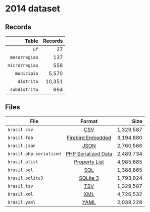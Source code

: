 # 2014 dataset

## Records

|          Table | Records |
| --------------:| -------:|
|           `uf` |      27 |
|  `mesorregiao` |     137 |
| `microrregiao` |     558 |
|    `municipio` |   5,570 |
|     `distrito` |  10,351 |
|  `subdistrito` |     664 |

## Files

| File                    | Format                                                                                          |      Size |
| ----------------------- |:-----------------------------------------------------------------------------------------------:| ---------:|
| `brasil.csv`            | [CSV](https://en.wikipedia.org/wiki/Comma-separated_values)                                     | 1,329,587 |
| `brasil.fdb`            | [Firebird Embedded](https://en.wikipedia.org/wiki/Embedded_database#Firebird_Embedded)          | 3,194,880 |
| `brasil.json`           | [JSON](https://en.wikipedia.org/wiki/JSON)                                                      | 2,760,566 |
| `brasil.php.serialized` | [PHP Serialized Data](https://en.wikipedia.org/wiki/Serialization#Programming_language_support) | 2,489,734 |
| `brasil.plist`          | [Property List](https://en.wikipedia.org/wiki/Property_list)                                    | 4,985,685 |
| `brasil.sql`            | [SQL](https://en.wikipedia.org/wiki/SQL)                                                        | 1,388,865 |
| `brasil.sqlite3`        | [SQLite 3](https://en.wikipedia.org/wiki/SQLite)                                                | 1,793,024 |
| `brasil.tsv`            | [TSV](https://en.wikipedia.org/wiki/Tab-separated_values)                                       | 1,329,587 |
| `brasil.xml`            | [XML](https://en.wikipedia.org/wiki/XML)                                                        | 4,726,532 |
| `brasil.yaml`           | [YAML](https://en.wikipedia.org/wiki/YAML)                                                      | 2,038,228 |
